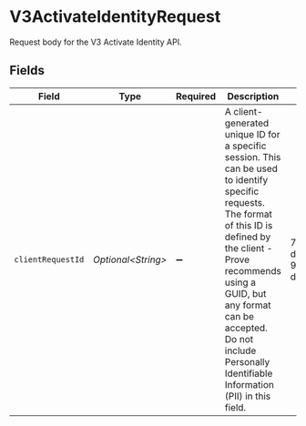# V3ActivateIdentityRequest

Request body for the V3 Activate Identity API.


## Fields

| Field                                                                                                                                                                                                                                                                                        | Type                                                                                                                                                                                                                                                                                         | Required                                                                                                                                                                                                                                                                                     | Description                                                                                                                                                                                                                                                                                  | Example                                                                                                                                                                                                                                                                                      |
| -------------------------------------------------------------------------------------------------------------------------------------------------------------------------------------------------------------------------------------------------------------------------------------------- | -------------------------------------------------------------------------------------------------------------------------------------------------------------------------------------------------------------------------------------------------------------------------------------------- | -------------------------------------------------------------------------------------------------------------------------------------------------------------------------------------------------------------------------------------------------------------------------------------------- | -------------------------------------------------------------------------------------------------------------------------------------------------------------------------------------------------------------------------------------------------------------------------------------------- | -------------------------------------------------------------------------------------------------------------------------------------------------------------------------------------------------------------------------------------------------------------------------------------------- |
| `clientRequestId`                                                                                                                                                                                                                                                                            | *Optional\<String>*                                                                                                                                                                                                                                                                          | :heavy_minus_sign:                                                                                                                                                                                                                                                                           | A client-generated unique ID for a specific session. This can be used to identify specific requests. The format of this ID is defined by the client - Prove recommends using a GUID, but any format can be accepted. Do not include Personally Identifiable Information (PII) in this field. | 71010d88-d0e7-4a24-9297-d1be6fefde81                                                                                                                                                                                                                                                         |